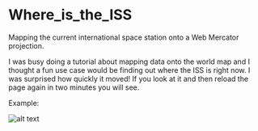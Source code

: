 # Where_is_the_ISS
Mapping the current international space station onto a Web Mercator projection.

I was busy doing a tutorial about mapping data onto the world map and I thought a fun use case would
be finding out where the ISS is right now. I was surprised how quickly it moved! If you look at it and 
then reload the page again in two minutes you will see.

Example:

![alt text](https://github.com/zoomie/Where_is_the_ISS-/blob/master/pic.png)
